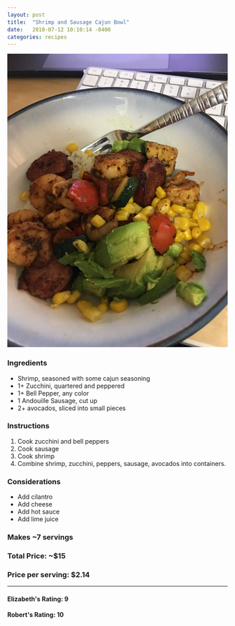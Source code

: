 ```yaml
---
layout: post
title:  "Shrimp and Sausage Cajun Bowl"
date:   2018-07-12 10:10:14 -0400
categories: recipes
---
```


![Picture](/images/recipes/shrimp-sausage-bowl.jpg)

### Ingredients
* Shrimp, seasoned with some cajun seasoning
* 1+ Zucchini, quartered and peppered
* 1+ Bell Pepper, any color
* 1 Andouille Sausage, cut up
* 2+ avocados, sliced into small pieces

### Instructions
1. Cook zucchini and bell peppers
2. Cook sausage
3. Cook shrimp
4. Combine shrimp, zucchini, peppers, sausage, avocados into containers.

### Considerations
* Add cilantro
* Add cheese
* Add hot sauce
* Add lime juice

### Makes ~7 servings
### Total Price: ~$15
### Price per serving: $2.14

----

#### Elizabeth's Rating: 9
#### Robert's Rating: 10
